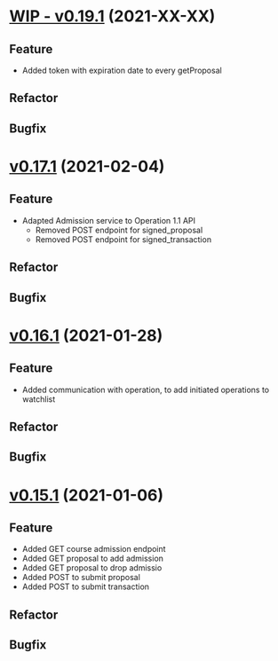 # [WIP - v0.19.1](https://github.com/upb-uc4/University-Credits-4.0/compare/admission-v0.17.1...admission-v0.19.1) (2021-XX-XX)
## Feature
  - Added token with expiration date to every getProposal
## Refactor
## Bugfix

# [v0.17.1](https://github.com/upb-uc4/University-Credits-4.0/compare/admission-v0.16.1...admission-v0.17.1) (2021-02-04)
## Feature
- Adapted Admission service to Operation 1.1 API
    - Removed POST endpoint for signed_proposal
    - Removed POST endpoint for signed_transaction
## Refactor
## Bugfix

# [v0.16.1](https://github.com/upb-uc4/University-Credits-4.0/compare/admission-v0.15.1...admission-v0.16.1) (2021-01-28)
## Feature
- Added communication with operation, to add initiated operations to watchlist 
## Refactor
## Bugfix

# [v0.15.1](https://github.com/upb-uc4/University-Credits-4.0/compare/admission-v0.15.1...admission-v0.15.1) (2021-01-06)
## Feature
 - Added GET course admission endpoint
 - Added GET proposal to add admission
 - Added GET proposal to drop admissio
 - Added POST to submit proposal
 - Added POST to submit transaction
## Refactor
## Bugfix

 
